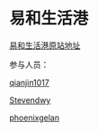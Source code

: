 # 易和生活港

[易和生活港原站地址](http://www.youhopelife.com/)


参与人员：

[qianjin1017](https://github.com/qianjin1017)

[Stevendwy](https://github.com/Stevendwy)

[phoenixgelan](https://github.com/phoenixgelan)
